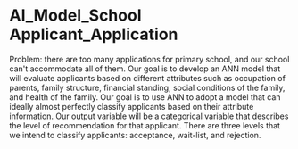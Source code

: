 # AI_Model_School Applicant_Application

Problem: there are too many applications for primary school, and our school can't accommodate all of them. 
Our goal is to develop an ANN model that will evaluate applicants based on different attributes such as occupation of parents, 
family structure, financial standing, social conditions of the family, and health of the family.
Our goal is to use ANN to adopt a model that can ideally almost perfectly classify applicants based on their attribute information.
Our output variable will be a categorical variable that describes the level of recommendation for that applicant. 
There are three levels that we intend to classify applicants: acceptance, wait-list, and rejection.
